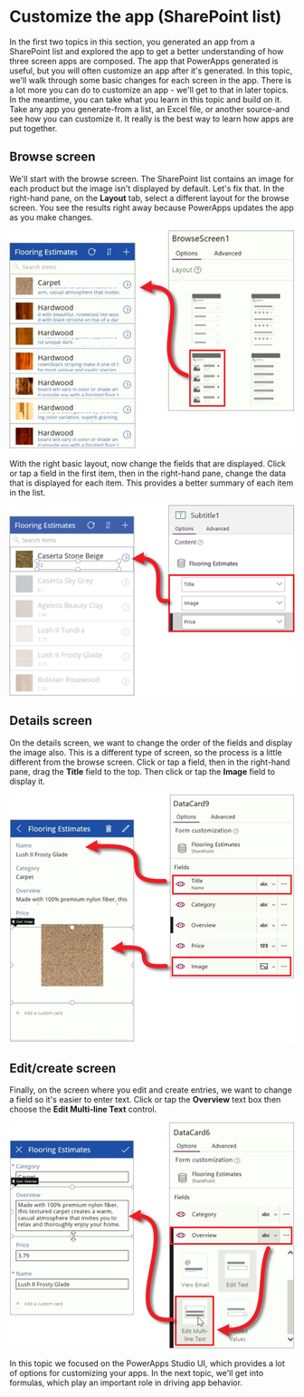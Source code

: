 <properties
   pageTitle="Customize the app (SharePoint list) | Microsoft PowerApps"
   description="Update app screens, controls, and fields"
   services=""
   suite="powerapps"
   documentationCenter="na"
   authors="mgblythe"
   manager="anneta"
   editor=""
   tags=""
   featuredVideoId=""
   courseDuration="4m"/>

<tags
   ms.service="powerapps"
   ms.devlang="na"
   ms.topic="get-started-article"
   ms.tgt_pltfrm="na"
   ms.workload="na"
   ms.date="11/28/2016"
   ms.author="mblythe"/>

# Customize the app (SharePoint list)
In the first two topics in this section, you generated an app from a SharePoint list and explored the app to get a better understanding of how three screen apps are composed. The app that PowerApps generated is useful, but you will often customize an app after it's generated. In this topic, we'll walk through some basic changes for each screen in the app. There is a lot more you can do to customize an app - we'll get to that in later topics. In the meantime, you can take what you learn in this topic and build on it. Take any app you generate-from a list, an Excel file, or another source-and see how you can customize it. It really is the best way to learn how apps are put together.


## Browse screen
We'll start with the browse screen. The SharePoint list contains an image for each product but the image isn't displayed by default. Let's fix that. In the right-hand pane, on the **Layout** tab, select a different layout for the browse screen. You see the results right away because PowerApps updates the app as you make changes.

![Change the browse screen layout](./media/learning-spo-app-customize/generate-change-layout.png)

With the right basic layout, now change the fields that are displayed. Click or tap a field in the first item, then in the right-hand pane, change the data that is displayed for each item. This provides a better summary of each item in the list.

![Change the browse screen fields](./media/learning-spo-app-customize/generate-browse-fields.png)


## Details screen
On the details screen, we want to change the order of the fields and display the image also. This is a different type of screen, so the process is a little different from the browse screen. Click or tap a field, then in the right-hand pane, drag the **Title** field to the top. Then click or tap the **Image** field to display it.

![Change the detail screen fields](./media/learning-spo-app-customize/generate-detail-fields.png)


## Edit/create screen 
Finally, on the screen where you edit and create entries, we want to change a field so it's easier to enter text. Click or tap the **Overview** text box then choose the **Edit Multi-line Text** control.

![Change the edit screen fields](./media/learning-spo-app-customize/generate-edit-fields.png)

In this topic we focused on the PowerApps Studio UI, which provides a lot of options for customizing your apps. In the next topic, we'll get into formulas, which play an important role in driving app behavior.  
